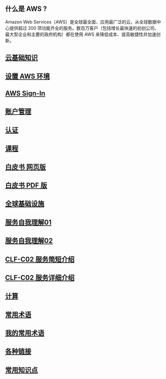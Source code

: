 ## 什么是 AWS ?
Amazon Web Services（AWS）是全球最全面、应用最广泛的云，从全球数据中心提供超过 200 项功能齐全的服务。数百万客户（包括增长最快速的初创公司、最大型企业和主要的政府机构）都在使用 AWS 来降低成本、提高敏捷性并加速创新。

## [云基础知识](./CloudEssentials.md)

## [设置 AWS 环境](./SetupEnvironment.md)

## [AWS Sign-In](./Signin.md)

## [账户管理](./AccountManagement.md)

## [认证](./Certified/Certified.md)

## [课程](./Course/Course.md)

## [白皮书 网页版](https://docs.aws.amazon.com/zh_cn/whitepapers/latest/aws-overview/introduction.html)

## [白皮书 PDF 版](https://d0.awsstatic.com/whitepapers/aws-overview.pdf)

## [全球基础设施](https://aws.amazon.com/cn/about-aws/global-infrastructure/)

## [服务自我理解01](./service/Services_01.md)

## [服务自我理解02](./service/Services_02.md)

## [CLF-C02 服务简短介绍](./service/CLF-C02-Service001.md)

## [CLF-C02 服务详细介绍](./service/CLF-C02-Service002.md)

## [计算](https://aws.amazon.com/cn/products/compute/)

## [常用术语](https://docs.aws.amazon.com/glossary/latest/reference/glos-chap.html)

## [我的常用术语](./glos-chap.md)

## [各种链接](./links.md)

## [常用知识点](./KnowledgePoints.md)